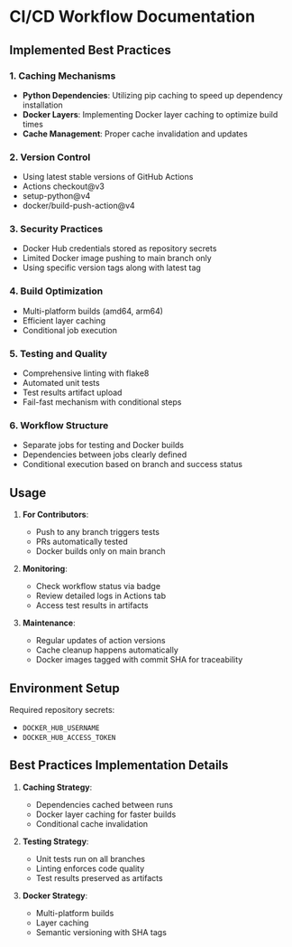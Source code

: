 # CI/CD Workflow Documentation


## Implemented Best Practices

### 1. Caching Mechanisms
- **Python Dependencies**: Utilizing pip caching to speed up dependency installation
- **Docker Layers**: Implementing Docker layer caching to optimize build times
- **Cache Management**: Proper cache invalidation and updates

### 2. Version Control
- Using latest stable versions of GitHub Actions
- Actions checkout@v3
- setup-python@v4
- docker/build-push-action@v4

### 3. Security Practices
- Docker Hub credentials stored as repository secrets
- Limited Docker image pushing to main branch only
- Using specific version tags along with latest tag

### 4. Build Optimization
- Multi-platform builds (amd64, arm64)
- Efficient layer caching
- Conditional job execution

### 5. Testing and Quality
- Comprehensive linting with flake8
- Automated unit tests
- Test results artifact upload
- Fail-fast mechanism with conditional steps

### 6. Workflow Structure
- Separate jobs for testing and Docker builds
- Dependencies between jobs clearly defined
- Conditional execution based on branch and success status

## Usage

1. **For Contributors**:
   - Push to any branch triggers tests
   - PRs automatically tested
   - Docker builds only on main branch

2. **Monitoring**:
   - Check workflow status via badge
   - Review detailed logs in Actions tab
   - Access test results in artifacts

3. **Maintenance**:
   - Regular updates of action versions
   - Cache cleanup happens automatically
   - Docker images tagged with commit SHA for traceability

## Environment Setup

Required repository secrets:
- `DOCKER_HUB_USERNAME`
- `DOCKER_HUB_ACCESS_TOKEN`

## Best Practices Implementation Details

1. **Caching Strategy**:
   - Dependencies cached between runs
   - Docker layer caching for faster builds
   - Conditional cache invalidation

2. **Testing Strategy**:
   - Unit tests run on all branches
   - Linting enforces code quality
   - Test results preserved as artifacts

3. **Docker Strategy**:
   - Multi-platform builds
   - Layer caching
   - Semantic versioning with SHA tags 